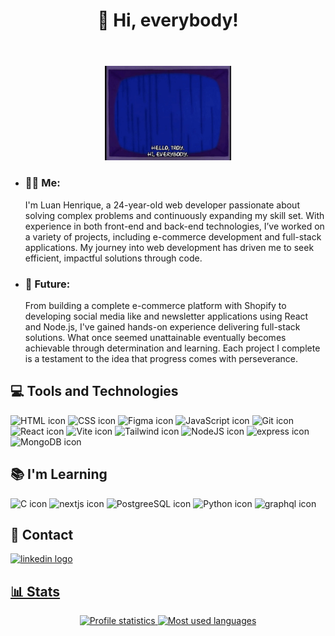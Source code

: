 <head>
  <link rel="stylesheet" type='text/css' href="https://cdn.jsdelivr.net/gh/devicons/devicon@latest/devicon.min.css" />
</head>
<header>
  <h1>👋 Hi, everybody!</h1>
</header>
<body>
  <div align="center">
    <img loading="lazy" width="40%" height="40%" src="./drnick.gif"/>
  </div>
  <ul>
    <li><h3>🙋🏽 Me:</h3> I'm Luan Henrique, a 24-year-old web developer passionate about solving complex problems and continuously expanding my skill set. With experience in both front-end and back-end technologies, I’ve worked on a variety of projects, including e-commerce development and full-stack applications. My journey into web development has driven me to seek efficient, impactful solutions through code.</li>
    <li><h3>🚀 Future:</h3>From building a complete e-commerce platform with Shopify to developing social media like and newsletter applications using React and Node.js, I've gained hands-on experience delivering full-stack solutions. What once seemed unattainable eventually becomes achievable through determination and learning. Each project I complete is a testament to the idea that progress comes with perseverance.</li>
  </ul>
  <h2>💻 Tools and Technologies</h2>
  <div display="flex">
    <img alt="HTML icon" loading="lazy" src="https://cdn.jsdelivr.net/gh/devicons/devicon@latest/icons/html5/html5-original.svg" height="100em"/>
    <img alt="CSS icon" loading="lazy" src="https://cdn.jsdelivr.net/gh/devicons/devicon@latest/icons/css3/css3-original.svg" height="100em"/>
    <img alt="Figma icon" loading="lazy" src="https://cdn.jsdelivr.net/gh/devicons/devicon@latest/icons/figma/figma-original.svg" height="100em"/>
    <img alt="JavaScript icon" loading="lazy" src="https://cdn.jsdelivr.net/gh/devicons/devicon@latest/icons/javascript/javascript-plain.svg" height="100em"/>
    <img alt="Git icon" loading="lazy" src="https://cdn.jsdelivr.net/gh/devicons/devicon@latest/icons/git/git-original.svg" height="100em"/>
    <img alt="React icon" loading="lazy" src="https://cdn.jsdelivr.net/gh/devicons/devicon@latest/icons/react/react-original.svg" height="100em"/>
    <img  alt="Vite icon" src="https://cdn.jsdelivr.net/gh/devicons/devicon@latest/icons/vitejs/vitejs-original.svg" height="100em"/>
    <img alt="Tailwind icon" loading="lazy" src="https://cdn.jsdelivr.net/gh/devicons/devicon@latest/icons/tailwindcss/tailwindcss-original.svg" height="100em"/>
    <img alt="NodeJS icon" loading="lazy" src="https://cdn.jsdelivr.net/gh/devicons/devicon@latest/icons/nodejs/nodejs-original-wordmark.svg" height="100em"/>
    <img alt="express icon" src="https://cdn.jsdelivr.net/gh/devicons/devicon@latest/icons/express/express-original-wordmark.svg" height="100em"/>
    <img alt="MongoDB icon" src="https://cdn.jsdelivr.net/gh/devicons/devicon@latest/icons/mongodb/mongodb-original-wordmark.svg" height="100em" />
    
  </div>
  <h2>📚 I'm Learning</h2>
  <div display="flex">
    <img alt="C icon" src="https://cdn.jsdelivr.net/gh/devicons/devicon@latest/icons/c/c-original.svg" height="100em" />
    <img alt="nextjs icon" src="https://cdn.jsdelivr.net/gh/devicons/devicon@latest/icons/nextjs/nextjs-original-wordmark.svg" height="100em" />
    <img alt="PostgreeSQL icon" src="https://cdn.jsdelivr.net/gh/devicons/devicon@latest/icons/postgresql/postgresql-original-wordmark.svg" height="100em"/>
    <img alt="Python icon" src="https://cdn.jsdelivr.net/gh/devicons/devicon@latest/icons/python/python-original.svg" height="100em"/>
    <img alt="graphql icon" src="https://cdn.jsdelivr.net/gh/devicons/devicon@latest/icons/graphql/graphql-plain-wordmark.svg" height="100em" />   
  </div>
  <section>
  <h2>💬 Contact</h2>
    <a href="https://www.linkedin.com/in/luanhenriquee14/?locale=en_US">
      <img alt="linkedin logo"src="https://cdn.jsdelivr.net/gh/devicons/devicon@latest/icons/linkedin/linkedin-original.svg"  height="100em"/>
    </a>
  <div>
<a href="https://github.com/seu-usuário-aqui">
</div>
   <h2>📊 Stats</h2>
  <div display="flex" align="center">
    <a href="https://github.com/Lhenrick?tab=repositories">
      <img alt="Profile statistics" loading="lazy" height="180em" src="https://github-readme-stats.vercel.app/api?username=Lhenrick&show_icons=true&theme=radical"/>
      <img alt="Most used languages" loading="lazy" height="180em" src="https://github-readme-stats.vercel.app/api/top-langs/?username=Lhenrick&layout=compact&theme=radical"/>
    </a>
  </div>
</section>

  
  
  

  
  
</body>




<!--
**Lhenrick/Lhenrick** is a ✨ _special_ ✨ repository because its `README.md` (this file) appears on your GitHub profile.

Here are some ideas to get you started:

- 🔭 I’m currently working on ...
- 🌱 I’m currently learning ...
- 👯 I’m looking to collaborate on ...
- 🤔 I’m looking for help with ...
- 💬 Ask me about ...
- 📫 How to reach me: ...
- 😄 Pronouns: ...
- ⚡ Fun fact: ...
-->
